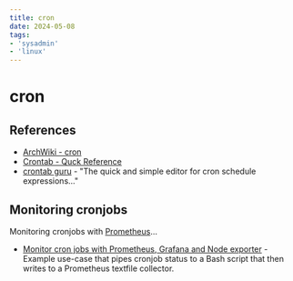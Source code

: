 ```yaml
---
title: cron
date: 2024-05-08
tags:
- 'sysadmin'
- 'linux'
---
```


# cron

## References

* [ArchWiki - cron](https://wiki.archlinux.org/title/cron)
* [Crontab - Quck Reference](https://www.adminschoice.com/crontab-quick-reference)
* [crontab guru](https://crontab.guru/) - "The quick and simple editor for cron schedule expressions..."

## Monitoring cronjobs

Monitoring cronjobs with [Prometheus](202405081011-prometheus.md)...

* [Monitor cron jobs with Prometheus, Grafana and Node exporter](https://janikvonrotz.ch/2020/09/07/monitor-cron-jobs-with-prometheus-grafana-and-node-exporter/) - Example use-case that pipes cronjob status to a Bash script that then writes to a Prometheus textfile collector.
